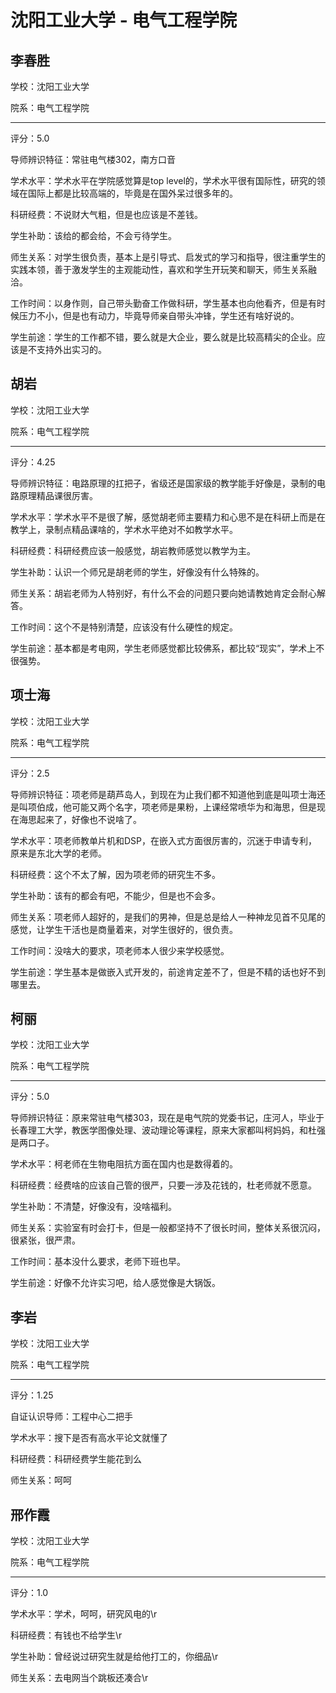 # 沈阳工业大学 - 电气工程学院

## 李春胜

学校：沈阳工业大学

院系：电气工程学院

* * *

评分：5.0

导师辨识特征：常驻电气楼302，南方口音

学术水平：学术水平在学院感觉算是top level的，学术水平很有国际性，研究的领域在国际上都是比较高端的，毕竟是在国外呆过很多年的。

科研经费：不说财大气粗，但是也应该是不差钱。

学生补助：该给的都会给，不会亏待学生。

师生关系：对学生很负责，基本上是引导式、启发式的学习和指导，很注重学生的实践本领，善于激发学生的主观能动性，喜欢和学生开玩笑和聊天，师生关系融洽。

工作时间：以身作则，自己带头勤奋工作做科研，学生基本也向他看齐，但是有时候压力不小，但是也有动力，毕竟导师亲自带头冲锋，学生还有啥好说的。

学生前途：学生的工作都不错，要么就是大企业，要么就是比较高精尖的企业。应该是不支持外出实习的。

## 胡岩

学校：沈阳工业大学

院系：电气工程学院

* * *

评分：4.25

导师辨识特征：电路原理的扛把子，省级还是国家级的教学能手好像是，录制的电路原理精品课很厉害。

学术水平：学术水平不是很了解，感觉胡老师主要精力和心思不是在科研上而是在教学上，录制点精品课啥的，学术水平绝对不如教学水平。

科研经费：科研经费应该一般感觉，胡岩教师感觉以教学为主。

学生补助：认识一个师兄是胡老师的学生，好像没有什么特殊的。

师生关系：胡岩老师为人特别好，有什么不会的问题只要向她请教她肯定会耐心解答。

工作时间：这个不是特别清楚，应该没有什么硬性的规定。

学生前途：基本都是考电网，学生老师感觉都比较佛系，都比较“现实”，学术上不很强势。

## 项士海

学校：沈阳工业大学

院系：电气工程学院

* * *

评分：2.5

导师辨识特征：项老师是葫芦岛人，到现在为止我们都不知道他到底是叫项士海还是叫项伯成，他可能又两个名字，项老师是果粉，上课经常喷华为和海思，但是现在海思起来了，好像也不说啥了。

学术水平：项老师教单片机和DSP，在嵌入式方面很厉害的，沉迷于申请专利，原来是东北大学的老师。

科研经费：这个不太了解，因为项老师的研究生不多。

学生补助：该有的都会有吧，不能少，但是也不会多。

师生关系：项老师人超好的，是我们的男神，但是总是给人一种神龙见首不见尾的感觉，让学生干活也是商量着来，对学生很好的，很负责。

工作时间：没啥大的要求，项老师本人很少来学校感觉。

学生前途：学生基本是做嵌入式开发的，前途肯定差不了，但是不精的话也好不到哪里去。

## 柯丽

学校：沈阳工业大学

院系：电气工程学院

* * *

评分：5.0

导师辨识特征：原来常驻电气楼303，现在是电气院的党委书记，庄河人，毕业于长春理工大学，教医学图像处理、波动理论等课程，原来大家都叫柯妈妈，和杜强是两口子。

学术水平：柯老师在生物电阻抗方面在国内也是数得着的。

科研经费：经费啥的应该自己管的很严，只要一涉及花钱的，杜老师就不愿意。

学生补助：不清楚，好像没有，没啥福利。

师生关系：实验室有时会打卡，但是一般都坚持不了很长时间，整体关系很沉闷，很紧张，很严肃。

工作时间：基本没什么要求，老师下班也早。

学生前途：好像不允许实习吧，给人感觉像是大锅饭。

## 李岩

学校：沈阳工业大学

院系：电气工程学院

* * *

评分：1.25

自证认识导师：工程中心二把手

学术水平：搜下是否有高水平论文就懂了

科研经费：科研经费学生能花到么

师生关系：呵呵

## 邢作霞

学校：沈阳工业大学

院系：电气工程学院

* * *

评分：1.0

学术水平：学术，呵呵，研究风电的\r

科研经费：有钱也不给学生\r

学生补助：曾经说过研究生就是给他打工的，你细品\r

师生关系：去电网当个跳板还凑合\r